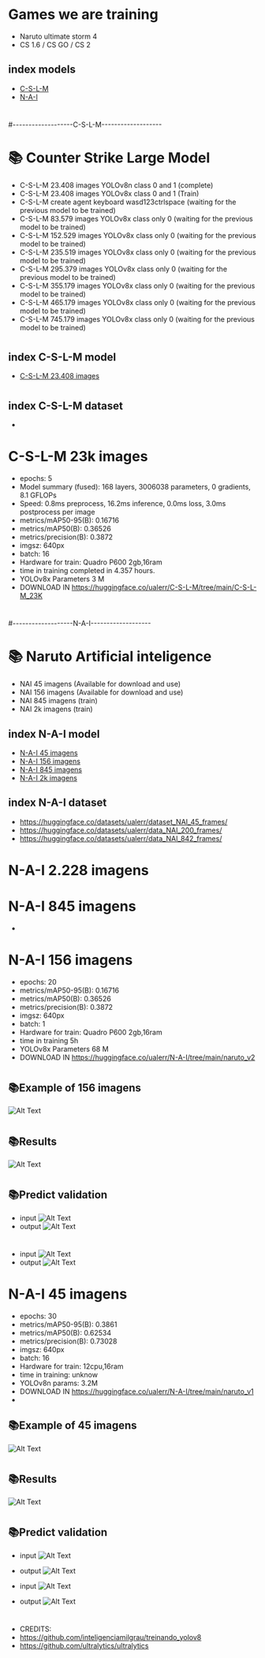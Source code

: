 # Games we are training
- Naruto ultimate storm 4
- CS 1.6 / CS GO / CS 2


## index models
- [C-S-L-M](#📚-Counter-Strike-Large-Model)
- [N-A-I](#N-A-I-156-imagens)


#
#
#
#
#
#
#
#
#
#
#
#
#
#
#
#
#
#
#
#
#
#
#-------------------C-S-L-M-------------------


# 📚 Counter Strike Large Model
- C-S-L-M 23.408 images YOLOv8n class 0 and 1 (complete)
- C-S-L-M 23.408 images YOLOv8x class 0 and 1 (Train)
- C-S-L-M create agent keyboard wasd123ctrlspace (waiting for the previous model to be trained)
- C-S-L-M 83.579 images YOLOv8x class only 0 (waiting for the previous model to be trained)
- C-S-L-M 152.529 images YOLOv8x class only 0 (waiting for the previous model to be trained)
- C-S-L-M 235.519 images YOLOv8x class only 0 (waiting for the previous model to be trained)
- C-S-L-M 295.379 images YOLOv8x class only 0 (waiting for the previous model to be trained)
- C-S-L-M 355.179 images YOLOv8x class only 0 (waiting for the previous model to be trained)
- C-S-L-M 465.179 images YOLOv8x class only 0 (waiting for the previous model to be trained)
- C-S-L-M 745.179 images YOLOv8x class only 0 (waiting for the previous model to be trained)

#
## index C-S-L-M model
- [C-S-L-M 23.408 images](#C-S-L-M-23k-images)


#
## index C-S-L-M dataset
- 


#
# C-S-L-M 23k images
- epochs: 5 
- Model summary (fused): 168 layers, 3006038 parameters, 0 gradients, 8.1 GFLOPs
- Speed: 0.8ms preprocess, 16.2ms inference, 0.0ms loss, 3.0ms postprocess per image
- metrics/mAP50-95(B): 0.16716
- metrics/mAP50(B): 0.36526
- metrics/precision(B): 0.3872
- imgsz: 640px
- batch: 16
- Hardware for train: Quadro P600 2gb,16ram
- time in training completed in 4.357 hours.
- YOLOv8x Parameters 3 M
- DOWNLOAD IN https://huggingface.co/ualerr/C-S-L-M/tree/main/C-S-L-M_23K

#
#
#
#
#
#
#
#
#
#
#
#
#
#
#
#
#
#
#
#
#
#
#-------------------N-A-I-------------------

#
# 📚 Naruto Artificial inteligence
- NAI 45 imagens (Available for download and use)
- NAI 156 imagens (Available for download and use)
- NAI 845 imagens (train)
- NAI 2k imagens (train)

## index N-A-I model

- [N-A-I 45 imagens](#N-A-I-45-imagens)
- [N-A-I 156 imagens](#N-A-I-156-imagens)
- [N-A-I 845 imagens](#N-A-I-845-imagens)
- [N-A-I 2k imagens](#N-A-I-2.228-imagens)

## index N-A-I dataset
- https://huggingface.co/datasets/ualerr/dataset_NAI_45_frames/
- https://huggingface.co/datasets/ualerr/data_NAI_200_frames/
- https://huggingface.co/datasets/ualerr/data_NAI_842_frames/


#
#
#
#
#
#
#
#
#
#
#
#
#
#
#
#
#
#
#
#
#
#
# N-A-I 2.228 imagens
#
#
# N-A-I 845 imagens
- 


#
# N-A-I 156 imagens
- epochs: 20
- metrics/mAP50-95(B): 0.16716
- metrics/mAP50(B): 0.36526
- metrics/precision(B): 0.3872
- imgsz: 640px
- batch: 1
- Hardware for train: Quadro P600 2gb,16ram
- time in training 5h
- YOLOv8x Parameters 68 M
- DOWNLOAD IN https://huggingface.co/ualerr/N-A-I/tree/main/naruto_v2
#
## 📚Example of 156 imagens
![Alt Text](N-A-I_Model/naruto_v2/output_video.gif)
#
## 📚Results
![Alt Text](N-A-I_Model/naruto_v2/results.png)
#
#
## 📚Predict validation
- input 
![Alt Text](N-A-I_Model/naruto_v2/val_batch0_pred.jpg)
- output
![Alt Text](N-A-I_Model/naruto_v2/val_batch0_labels.jpg)
#
- input 
![Alt Text](N-A-I_Model/naruto_v2/val_batch0_pred.jpg)
- output
![Alt Text](N-A-I_Model/naruto_v2/val_batch0_labels.jpg)
#
#



# N-A-I 45 imagens
- epochs: 30
- metrics/mAP50-95(B): 0.3861
- metrics/mAP50(B): 0.62534
- metrics/precision(B): 0.73028
- imgsz: 640px
- batch: 16
- Hardware for train: 12cpu,16ram
- time in training: unknow
- YOLOv8n params: 3.2M	
- DOWNLOAD IN https://huggingface.co/ualerr/N-A-I/tree/main/naruto_v1
- 
## 📚Example of 45 imagens
![Alt Text](N-A-I_Model/gif/output_video.gif)
#

## 📚Results
![Alt Text](N-A-I_Model/naruto_v1/results.png)
#
#
## 📚Predict validation
- input 
![Alt Text](N-A-I_Model/naruto_v1/val_batch0_pred.jpg)
- output
![Alt Text](N-A-I_Model/naruto_v1/val_batch0_labels.jpg)

- input 
![Alt Text](N-A-I_Model/naruto_v1/val_batch0_pred.jpg)
- output
![Alt Text](N-A-I_Model/naruto_v1/val_batch0_labels.jpg)
#





- CREDITS:
- https://github.com/inteligenciamilgrau/treinando_yolov8
- https://github.com/ultralytics/ultralytics


